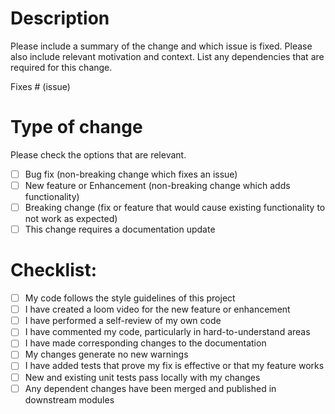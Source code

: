 # Description

Please include a summary of the change and which issue is fixed. Please also include relevant motivation and context. List any dependencies that are required for this change.

Fixes # (issue)

# Type of change

Please check the options that are relevant.

- [ ] Bug fix (non-breaking change which fixes an issue)
- [ ] New feature or Enhancement (non-breaking change which adds functionality)
- [ ] Breaking change (fix or feature that would cause existing functionality to not work as expected)
- [ ] This change requires a documentation update

# Checklist:

- [ ] My code follows the style guidelines of this project
- [ ] I have created a loom video for the new feature or enhancement
- [ ] I have performed a self-review of my own code
- [ ] I have commented my code, particularly in hard-to-understand areas
- [ ] I have made corresponding changes to the documentation
- [ ] My changes generate no new warnings
- [ ] I have added tests that prove my fix is effective or that my feature works
- [ ] New and existing unit tests pass locally with my changes
- [ ] Any dependent changes have been merged and published in downstream modules
